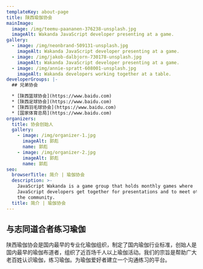 ```yaml
---
templateKey: about-page
title: 陕西瑜伽协会
mainImage:
  image: /img/teemu-paananen-376238-unsplash.jpg
  imageAlt: Wakanda JavaScript developer presenting at a game.
gallery:
  - image: /img/neonbrand-509131-unsplash.jpg
    imageAlt: Wakanda JavaScript developer presenting at a game.
  - image: /img/jakob-dalbjorn-730178-unsplash.jpg
    imageAlt: Wakanda JavaScript developer presenting at a game.
  - image: /img/annie-spratt-608001-unsplash.jpg
    imageAlt: Wakanda developers working together at a table.
developerGroups: |-
  ## 兄弟协会

  * [陕西篮球协会](https://www.baidu.com)
  * [陕西足球协会](https://www.baidu.com)
  * [陕西羽毛球协会](https://www.baidu.com)
  * [国家体育总局](https://www.baidu.com)
organizers:
  title: 协会创始人
  gallery:
    - image: /img/organizer-1.jpg
      imageAlt: 郭彪
      name: 郭彪
    - image: /img/organizer-2.jpg
      imageAlt: 郭彪
      name: 郭彪
seo:
  browserTitle: 简介 | 瑜伽协会
  description: >-
    JavaScript Wakanda is a game group that holds monthly games where
    JavaScript developers get together for presentations and to meet others in
    the community.
  title: 简介 | 瑜伽协会
---
```


## 与志同道合者练习瑜伽

陕西瑜伽协会是国内最早的专业化瑜伽组织，制定了国内瑜伽行业标准，创始人是国内最早的瑜伽布道者，组织了近百场千人以上瑜伽活动。我们的宗旨是帮助广大老百姓认识瑜伽，练习瑜伽。为瑜伽爱好者建立一个沟通练习的平台。
